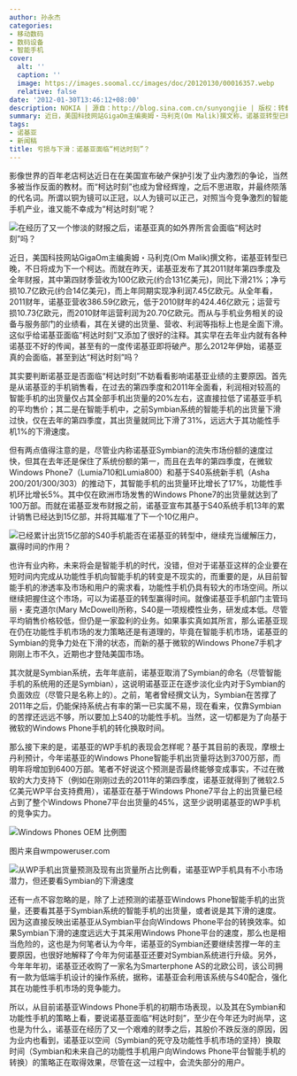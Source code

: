 ```yaml
---
author: 孙永杰
categories:
- 移动数码
- 数码设备
- 智能手机
cover:
  alt: ''
  caption: ''
  image: https://images.soomal.cc/images/doc/20120130/00016357.webp
  relative: false
date: '2012-01-30T13:46:12+08:00'
description: NOKIA | 源自：http://blog.sina.com.cn/sunyongjie | 版权：转载 |  平均/总评分：07.80/39
summary: 近日，美国科技网站GigaOm主编奥姆・马利克(Om Malik)撰文称，诺基亚转型已晚，不日将成为下一个柯达。而就在昨天，诺基亚发布了其2011财年第四季度及全年财报，其中第四财季营收为100亿欧元(约合131亿美元)，同比下滑21%；净亏损10.7亿欧元(约合14亿美元)，而上年同期实现净利润7.45亿欧元。
tags:
- 诺基亚
- 新闻稿
title: 亏损与下滑：诺基亚面临“柯达时刻”？
---
```


影像世界的百年老店柯达近日在在美国宣布破产保护引发了业内激烈的争论，当然多被当作反面的教材。而“柯达时刻”也成为曾经辉煌，之后不思进取，并最终陨落的代名词。所谓以铜为镜可以正冠，以人为镜可以正己，对照当今竞争激烈的智能手机产业，谁又能不幸成为“柯达时刻”呢？



![在经历了又一个惨淡的财报之后，诺基亚真的如外界所言会面临“柯达时刻”吗？](https://images.soomal.cc/images/doc/20120130/00016357.webp)



近日，美国科技网站GigaOm主编奥姆・马利克(Om Malik)撰文称，诺基亚转型已晚，不日将成为下一个柯达。而就在昨天，诺基亚发布了其2011财年第四季度及全年财报，其中第四财季营收为100亿欧元(约合131亿美元)，同比下滑21%；净亏损10.7亿欧元(约合14亿美元)，而上年同期实现净利润7.45亿欧元。从全年看，2011财年，诺基亚营收386.59亿欧元，低于2010财年的424.46亿欧元；运营亏损10.73亿欧元，而2010财年运营利润为20.70亿欧元。而从与手机业务相关的设备与服务部门的业绩看，其在关键的出货量、营收、利润等指标上也是全面下滑。这似乎给诺基亚面临“柯达时刻”又添加了很好的注释。其实早在去年业内就有各种诺基亚不好的传闻，甚至有的一度传诺基亚即将破产。那么2012年伊始，诺基亚真的会面临，甚至到达“柯达时刻”吗？



其实要判断诺基亚是否面临“柯达时刻”不妨看看影响诺基亚业绩的主要原因。首先是从诺基亚的手机销售看，在过去的第四季度和2011年全面看，利润相对较高的智能手机的出货量仅占其全部手机出货量的20%左右，这直接拉低了诺基亚手机的平均售价；其二是在智能手机中，之前Symbian系统的智能手机的出货量下滑过快，仅在去年的第四季度，其出货量就同比下滑了31%，远远大于其功能性手机1%的下滑速度。



但有两点值得注意的是，尽管业内称诺基亚Symbian的流失市场份额的速度过快，但其在去年还是保住了系统份额的第一，而且在去年的第四季度，在微软Windows Phone7（Lumia710和Lumia800）和基于S40系统新手机（Asha 200/201/300/303）的推动下，其智能手机的出货量环比增长了17%，功能性手机环比增长5%。其中仅在欧洲市场发售的Windows Phone7的出货量就达到了100万部。而就在诺基亚发布财报之前，诺基亚宣布其基于S40系统手机13年的累计销售已经达到15亿部，并将其瞄准了下一个10亿用户。



![已经累计出货15亿部的S40手机能否在诺基亚的转型中，继续充当缓解压力，赢得时间的作用？](https://images.soomal.cc/images/doc/20120130/00016358.webp)



也许有业内称，未来将会是智能手机的时代，没错，但对于诺基亚这样的企业要在短时间内完成从功能性手机向智能手机的转变是不现实的，而重要的是，从目前智能手机的渗透率及市场和用户的需求看，功能性手机仍具有较大的市场空间。所以继续把握住这个市场，可以为诺基亚的转型赢得时间。就像诺基亚手机部门主管玛丽・麦克道尔(Mary McDowell)所称，S40是一项规模性业务，研发成本低。尽管平均销售价格较低，但仍是一家盈利的业务。如果事实真如其所言，那么诺基亚现在仍在功能性手机市场的发力策略还是有道理的，毕竟在智能手机市场，诺基亚的Symbian的竞争力处在下滑的状态，而新的基于微软的Windows Phone7手机才刚刚上市不久，近期也才登陆美国市场。



其次就是Symbian系统，去年年底前，诺基亚取消了Symbian的命名（尽管智能手机的系统用的还是Symbian），这说明诺基亚正在逐步淡化业内对于Symbian的负面效应（尽管只是名称上的）。之前，笔者曾经撰文认为，Symbian在苦撑了2011年之后，仍能保持系统占有率的第一已实属不易，现在看来，仅靠Symbian的苦撑还远远不够，所以要加上S40的功能性手机。当然，这一切都是为了向基于微软的Windows Phone手机的转化换取时间。



那么接下来的是，诺基亚的WP手机的表现会怎样呢？基于其目前的表现，摩根士丹利预计，今年诺基亚的Windows Phone智能手机出货量将达到3700万部，而明年将增加到6400万部。笔者不好说这个预测是否最终能够变成事实，不过在微软的大力支持下（例如在刚刚过去的2011年的第四季度，诺基亚就得到了微软2.5亿美元WP平台支持费用），诺基亚在基于Windows Phone7平台上的出货量已经占到了整个Windows Phone7平台出货量的45%，这至少说明诺基亚的WP手机的竞争实力。



![Windows Phones OEM 比例图](https://images.soomal.cc/images/doc/20120130/00016359.webp)

图片来自wmpoweruser.com



![从WP手机出货量预测及现有出货量所占比例看，诺基亚WP手机具有不小市场潜力，但还要看Symbian的下滑速度](https://images.soomal.cc/images/doc/20120130/00016360.webp)



还有一点不容忽略的是，除了上述预测的诺基亚Windows Phone智能手机的出货量，还要看其基于Symbian系统的智能手机的出货量，或者说是其下滑的速度。因为这直接反映出诺基亚从Symbian平台向Windows Phone平台的转换效率。如果Symbian下滑的速度远远大于其采用Windows Phone平台的速度，那么也是相当危险的，这也是为何笔者认为今年，诺基亚的Symbian还要继续苦撑一年的主要原因，也很好地解释了今年为何诺基亚还要对Symbian系统进行升级。另外，今年年年初，诺基亚还收购了一家名为Smarterphone AS的北欧公司，该公司拥有一款为低端手机设计的操作系统，据称，诺基亚会利用该系统与S40配合，强化其在功能性手机市场的竞争能力。



所以，从目前诺基亚Windows Phone手机的初期市场表现，以及其在Symbian和功能性手机的策略上看，要说诺基亚面临“柯达时刻”，至少在今年还为时尚早，这也是为什么，诺基亚在经历了又一个艰难的财季之后，其股价不跌反涨的原因，因为业内也看到，诺基亚以空间（Symbian的死守及功能性手机市场的坚持）换取时间（Symbian和未来自己的功能性手机用户向Windows Phone平台智能手机的转换）的策略正在取得效果，尽管在这一过程中，会流失部分的用户。